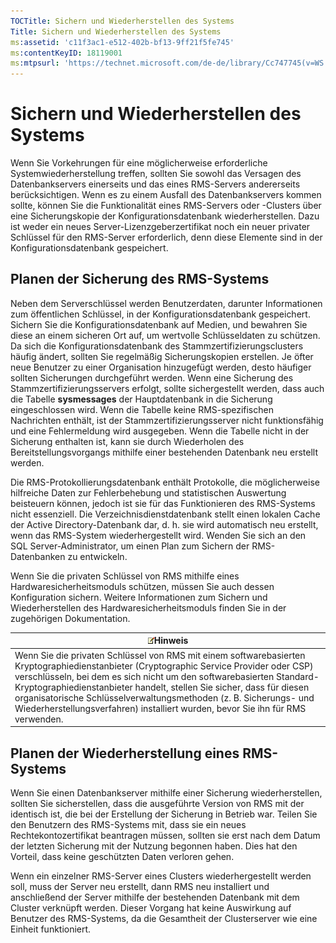 ```yaml
---
TOCTitle: Sichern und Wiederherstellen des Systems
Title: Sichern und Wiederherstellen des Systems
ms:assetid: 'c11f3ac1-e512-402b-bf13-9ff21f5fe745'
ms:contentKeyID: 18119001
ms:mtpsurl: 'https://technet.microsoft.com/de-de/library/Cc747745(v=WS.10)'
---
```


Sichern und Wiederherstellen des Systems
========================================

Wenn Sie Vorkehrungen für eine möglicherweise erforderliche Systemwiederherstellung treffen, sollten Sie sowohl das Versagen des Datenbankservers einerseits und das eines RMS-Servers andererseits berücksichtigen. Wenn es zu einem Ausfall des Datenbankservers kommen sollte, können Sie die Funktionalität eines RMS-Servers oder -Clusters über eine Sicherungskopie der Konfigurationsdatenbank wiederherstellen. Dazu ist weder ein neues Server-Lizenzgeberzertifikat noch ein neuer privater Schlüssel für den RMS-Server erforderlich, denn diese Elemente sind in der Konfigurationsdatenbank gespeichert.

Planen der Sicherung des RMS-Systems
------------------------------------

Neben dem Serverschlüssel werden Benutzerdaten, darunter Informationen zum öffentlichen Schlüssel, in der Konfigurationsdatenbank gespeichert. Sichern Sie die Konfigurationsdatenbank auf Medien, und bewahren Sie diese an einem sicheren Ort auf, um wertvolle Schlüsseldaten zu schützen. Da sich die Konfigurationsdatenbank des Stammzertifizierungsclusters häufig ändert, sollten Sie regelmäßig Sicherungskopien erstellen. Je öfter neue Benutzer zu einer Organisation hinzugefügt werden, desto häufiger sollten Sicherungen durchgeführt werden. Wenn eine Sicherung des Stammzertifizierungsservers erfolgt, sollte sichergestellt werden, dass auch die Tabelle **sysmessages** der Hauptdatenbank in die Sicherung eingeschlossen wird. Wenn die Tabelle keine RMS-spezifischen Nachrichten enthält, ist der Stammzertifizierungsserver nicht funktionsfähig und eine Fehlermeldung wird ausgegeben. Wenn die Tabelle nicht in der Sicherung enthalten ist, kann sie durch Wiederholen des Bereitstellungsvorgangs mithilfe einer bestehenden Datenbank neu erstellt werden.

Die RMS-Protokollierungsdatenbank enthält Protokolle, die möglicherweise hilfreiche Daten zur Fehlerbehebung und statistischen Auswertung beisteuern können, jedoch ist sie für das Funktionieren des RMS-Systems nicht essenziell. Die Verzeichnisdienstdatenbank stellt einen lokalen Cache der Active Directory-Datenbank dar, d. h. sie wird automatisch neu erstellt, wenn das RMS-System wiederhergestellt wird. Wenden Sie sich an den SQL Server-Administrator, um einen Plan zum Sichern der RMS-Datenbanken zu entwickeln.

Wenn Sie die privaten Schlüssel von RMS mithilfe eines Hardwaresicherheitsmoduls schützen, müssen Sie auch dessen Konfiguration sichern. Weitere Informationen zum Sichern und Wiederherstellen des Hardwaresicherheitsmoduls finden Sie in der zugehörigen Dokumentation.

| ![](images/Cc747745.note(WS.10).gif)Hinweis                                                                                                                                                                                                                                                                                                                                                                         |
|--------------------------------------------------------------------------------------------------------------------------------------------------------------------------------------------------------------------------------------------------------------------------------------------------------------------------------------------------------------------------------------------------------------------------------------------------|
| Wenn Sie die privaten Schlüssel von RMS mit einem softwarebasierten Kryptographiedienstanbieter (Cryptographic Service Provider oder CSP) verschlüsseln, bei dem es sich nicht um den softwarebasierten Standard-Kryptographiedienstanbieter handelt, stellen Sie sicher, dass für diesen organisatorische Schlüsselverwaltungsmethoden (z. B. Sicherungs- und Wiederherstellungsverfahren) installiert wurden, bevor Sie ihn für RMS verwenden. |

Planen der Wiederherstellung eines RMS-Systems
----------------------------------------------

Wenn Sie einen Datenbankserver mithilfe einer Sicherung wiederherstellen, sollten Sie sicherstellen, dass die ausgeführte Version von RMS mit der identisch ist, die bei der Erstellung der Sicherung in Betrieb war. Teilen Sie den Benutzern des RMS-Systems mit, dass sie ein neues Rechtekontozertifikat beantragen müssen, sollten sie erst nach dem Datum der letzten Sicherung mit der Nutzung begonnen haben. Dies hat den Vorteil, dass keine geschützten Daten verloren gehen.

Wenn ein einzelner RMS-Server eines Clusters wiederhergestellt werden soll, muss der Server neu erstellt, dann RMS neu installiert und anschließend der Server mithilfe der bestehenden Datenbank mit dem Cluster verknüpft werden. Dieser Vorgang hat keine Auswirkung auf Benutzer des RMS-Systems, da die Gesamtheit der Clusterserver wie eine Einheit funktioniert.